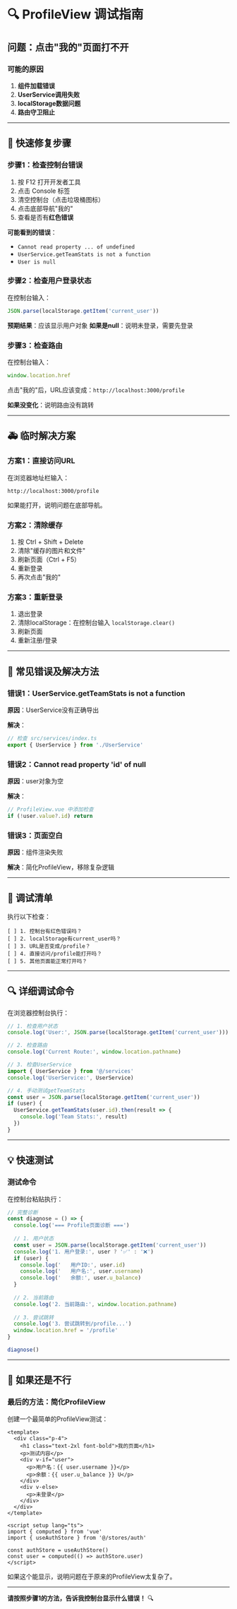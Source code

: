 # 🔍 ProfileView 调试指南

## 问题：点击"我的"页面打不开

### 可能的原因

1. **组件加载错误**
2. **UserService调用失败**
3. **localStorage数据问题**
4. **路由守卫阻止**

---

## 🔧 快速修复步骤

### 步骤1：检查控制台错误

1. 按 F12 打开开发者工具
2. 点击 Console 标签
3. 清空控制台（点击垃圾桶图标）
4. 点击底部导航"我的"
5. 查看是否有**红色错误**

**可能看到的错误**：
- `Cannot read property ... of undefined`
- `UserService.getTeamStats is not a function`
- `User is null`

### 步骤2：检查用户登录状态

在控制台输入：
```javascript
JSON.parse(localStorage.getItem('current_user'))
```

**预期结果**：应该显示用户对象
**如果是null**：说明未登录，需要先登录

### 步骤3：检查路由

在控制台输入：
```javascript
window.location.href
```

点击"我的"后，URL应该变成：`http://localhost:3000/profile`

**如果没变化**：说明路由没有跳转

---

## 🚑 临时解决方案

### 方案1：直接访问URL

在浏览器地址栏输入：
```
http://localhost:3000/profile
```

如果能打开，说明问题在底部导航。

### 方案2：清除缓存

1. 按 Ctrl + Shift + Delete
2. 清除"缓存的图片和文件"
3. 刷新页面（Ctrl + F5）
4. 重新登录
5. 再次点击"我的"

### 方案3：重新登录

1. 退出登录
2. 清除localStorage：在控制台输入 `localStorage.clear()`
3. 刷新页面
4. 重新注册/登录

---

## 🐛 常见错误及解决方法

### 错误1：UserService.getTeamStats is not a function

**原因**：UserService没有正确导出

**解决**：
```typescript
// 检查 src/services/index.ts
export { UserService } from './UserService'
```

### 错误2：Cannot read property 'id' of null

**原因**：user对象为空

**解决**：
```typescript
// ProfileView.vue 中添加检查
if (!user.value?.id) return
```

### 错误3：页面空白

**原因**：组件渲染失败

**解决**：简化ProfileView，移除复杂逻辑

---

## 📝 调试清单

执行以下检查：

```
[ ] 1. 控制台有红色错误吗？
[ ] 2. localStorage有current_user吗？
[ ] 3. URL是否变成/profile？
[ ] 4. 直接访问/profile能打开吗？
[ ] 5. 其他页面能正常打开吗？
```

---

## 🔍 详细调试命令

在浏览器控制台执行：

```javascript
// 1. 检查用户状态
console.log('User:', JSON.parse(localStorage.getItem('current_user')))

// 2. 检查路由
console.log('Current Route:', window.location.pathname)

// 3. 检查UserService
import { UserService } from '@/services'
console.log('UserService:', UserService)

// 4. 手动测试getTeamStats
const user = JSON.parse(localStorage.getItem('current_user'))
if (user) {
  UserService.getTeamStats(user.id).then(result => {
    console.log('Team Stats:', result)
  })
}
```

---

## 💡 快速测试

### 测试命令
在控制台粘贴执行：

```javascript
// 完整诊断
const diagnose = () => {
  console.log('=== Profile页面诊断 ===')
  
  // 1. 用户状态
  const user = JSON.parse(localStorage.getItem('current_user'))
  console.log('1. 用户登录:', user ? '✅' : '❌')
  if (user) {
    console.log('   用户ID:', user.id)
    console.log('   用户名:', user.username)
    console.log('   余额:', user.u_balance)
  }
  
  // 2. 当前路由
  console.log('2. 当前路由:', window.location.pathname)
  
  // 3. 尝试跳转
  console.log('3. 尝试跳转到/profile...')
  window.location.href = '/profile'
}

diagnose()
```

---

## 🎯 如果还是不行

### 最后的方法：简化ProfileView

创建一个最简单的ProfileView测试：

```vue
<template>
  <div class="p-4">
    <h1 class="text-2xl font-bold">我的页面</h1>
    <p>测试内容</p>
    <div v-if="user">
      <p>用户名：{{ user.username }}</p>
      <p>余额：{{ user.u_balance }} U</p>
    </div>
    <div v-else>
      <p>未登录</p>
    </div>
  </div>
</template>

<script setup lang="ts">
import { computed } from 'vue'
import { useAuthStore } from '@/stores/auth'

const authStore = useAuthStore()
const user = computed(() => authStore.user)
</script>
```

如果这个能显示，说明问题在于原来的ProfileView太复杂了。

---

**请按照步骤1的方法，告诉我控制台显示什么错误！** 🔍









































